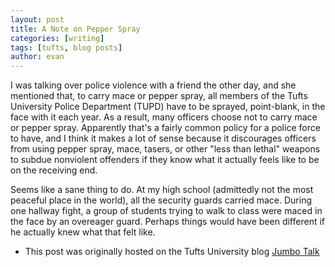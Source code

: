 ```yaml
---
layout: post
title: A Note on Pepper Spray
categories: [writing]
tags: [tufts, blog posts]
author: evan
---
```

I was talking over police violence with a friend the other day, and she mentioned that, to carry mace or pepper spray, all members of the Tufts University Police Department (TUPD) have to be sprayed, point-blank, in the face with it each year.  As a result, many officers choose not to carry mace or pepper spray.  Apparently that's a fairly common policy for a police force to have, and I think it makes a lot of sense because it discourages officers from using pepper spray, mace, tasers, or other "less than lethal" weapons to subdue nonviolent offenders if they know what it actually feels like to be on the receiving end.

Seems like a sane thing to do.  At my high school (admittedly not the most peaceful place in the world), all the security guards carried mace.  During one hallway fight, a group of students trying to walk to class were maced in the face by an overeager guard.  Perhaps things would have been different if he actually knew what that felt like.

* This post was originally hosted on the Tufts University blog [Jumbo Talk](http://admissions.tufts.edu/blogs/jumbo-talk/)
